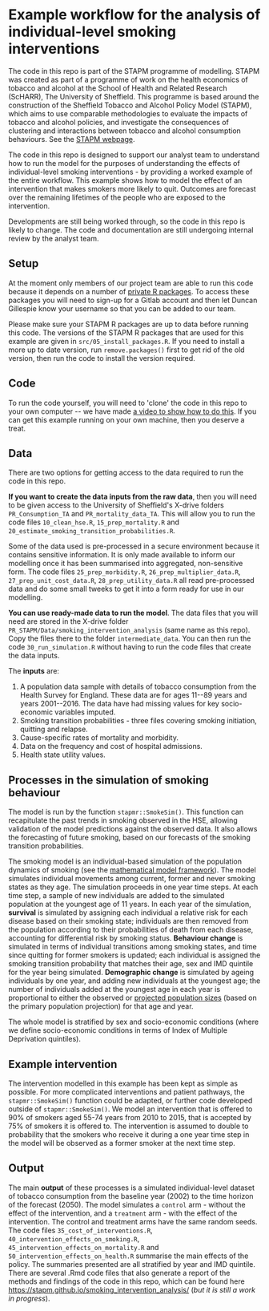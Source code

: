 # Example workflow for the analysis of individual-level smoking interventions
The code in this repo is part of the STAPM programme of modelling. STAPM was created as part of a programme of work on the health economics of tobacco and alcohol at the School of Health and Related Research (ScHARR), The University of Sheffield. This programme is based around the construction of the Sheffield Tobacco and Alcohol Policy Model (STAPM), which aims to use comparable methodologies to evaluate the impacts of tobacco and alcohol policies, and investigate the consequences of clustering and interactions between tobacco and alcohol consumption behaviours. See the [STAPM webpage](https://stapm.gitlab.io/).   

The code in this repo is designed to support our analyst team to understand how to run the model for the purposes of understanding the effects of individual-level smoking interventions - by providing a worked example of the entire workflow. This example shows how to model the effect of an intervention that makes smokers more likely to quit. Outcomes are forecast over the remaining lifetimes of the people who are exposed to the intervention.   

Developments are still being worked through, so the code in this repo is likely to change. The code and documentation are still undergoing internal review by the analyst team.   

## Setup
At the moment only members of our project team are able to run this code because it depends on a number of [private R packages](https://stapm.gitlab.io/software.html). To access these packages you will need to sign-up for a Gitlab account and then let Duncan Gillespie know your username so that you can be added to our team.   

Please make sure your STAPM R packages are up to data before running this code. The versions of the STAPM R packages that are used for this example are given in `src/05_install_packages.R`. If you need to install a more up to date version, run `remove.packages()` first to get rid of the old version, then run the code to install the version required.   

## Code
To run the code yourself, you will need to 'clone' the code in this repo to your own computer -- we have made [a video to show how to do this](https://digitalmedia.sheffield.ac.uk/media/1_ji3vrs1s). If you can get this example running on your own machine, then you deserve a treat.   

## Data
There are two options for getting access to the data required to run the code in this repo.  

**If you want to create the data inputs from the raw data**, then you will need to be given access to the University of Sheffield's X-drive folders `PR_Consumption_TA` and `PR_mortality_data_TA`. This will allow you to run the code files `10_clean_hse.R`, `15_prep_mortality.R` and `20_estimate_smoking_transition_probabilities.R`.    

Some of the data used is pre-processed in a secure environment because it contains sensitive information. It is only made available to inform our modelling once it has been summarised into aggregated, non-sensitive form. The code files `25_prep_morbidity.R`, `26_prep_multiplier_data.R`, `27_prep_unit_cost_data.R`, `28_prep_utility_data.R` all read pre-processed data and do some small tweeks to get it into a form ready for use in our modelling.    

**You can use ready-made data to run the model**. The data files that you will need are stored in the X-drive folder `PR_STAPM/Data/smoking_intervention_analysis` (same name as this repo). Copy the files there to the folder `intermediate_data`. You can then run the code `30_run_simulation.R` without having to run the code files that create the data inputs.    

The **inputs** are:   

1.  A population data sample with details of tobacco consumption from the Health Survey for England. These data are for ages 11--89 years and years 2001--2016. The data have had missing values for key socio-economic variables imputed.   
2.  Smoking transition probabilities - three files covering smoking initiation, quitting and relapse.   
3.  Cause-specific rates of mortality and morbidity.  
4.  Data on the frequency and cost of hospital admissions.   
5.  Health state utility values.   

## Processes in the simulation of smoking behaviour
The model is run by the function `stapmr::SmokeSim()`. This function can recapitulate the past trends in smoking observed in the HSE, allowing validation of the model predictions against the observed data. It also allows the forecasting of future smoking, based on our forecasts of the smoking transition probabilities.    

The smoking model is an individual-based simulation of the population dynamics of smoking (see the [mathematical model framework](https://stapm.gitlab.io/stapmr/articles/smoking_model_maths.html)). The model simulates individual movements among current, former and never smoking states as they age. The simulation proceeds in one year time steps. At each time step, a sample of new individuals are added to the simulated population at the youngest age of 11 years. In each year of the simulation, **survival** is simulated by assigning each individual a relative risk for each disease based on their smoking state; individuals are then removed from the population according to their probabilities of death from each disease, accounting for differential risk by smoking status. **Behaviour change** is simulated in terms of individual transitions among smoking states, and time since quitting for former smokers is updated; each individual is assigned the smoking transition probability that matches their age, sex and IMD quintile for the year being simulated. **Demographic change** is simulated by ageing individuals by one year, and adding new individuals at the youngest age; the number of individuals added at the youngest age in each year is proportional to either the observed or [projected population sizes](https://www.ons.gov.uk/peoplepopulationandcommunity/populationandmigration/populationprojections) (based on the primary population projection) for that age and year.    

The whole model is stratified by sex and socio-economic conditions (where we define socio-economic conditions in terms of Index of Multiple Deprivation quintiles).     

## Example intervention

The intervention modelled in this example has been kept as simple as possible. For more complicated interventions and patient pathways, the `stapmr::SmokeSim()` function could be adapted, or further code developed outside of `stapmr::SmokeSim()`. We model an intervention that is offered to 90\% of smokers aged 55-74 years from 2010 to 2015, that is accepted by 75\% of smokers it is offered to. The intervention is assumed to double to probability that the smokers who receive it during a one year time step in the model will be observed as a former smoker at the next time step.   

## Output
The main **output** of these processes is a simulated individual-level dataset of tobacco consumption from the baseline year (2002) to the time horizon of the forecast (2050). The model simulates a `control` arm - without the effect of the intervention, and a `treatment` arm - with the effect of the intervention. The control and treatment arms have the same random seeds. The code files `35_cost_of_interventions.R`, `40_intervention_effects_on_smoking.R`, `45_intervention_effects_on_mortality.R` and `50_intervention_effects_on_health.R` summarise the main effects of the policy. The summaries presented are all stratified by year and IMD quintile. There are several .Rmd code files that also generate a report of the methods and findings of the code in this repo, which can be found here https://stapm.github.io/smoking_intervention_analysis/ (*but it is still a work in progress*).    
